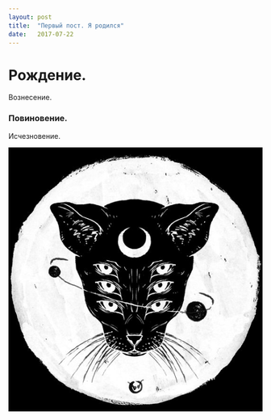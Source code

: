 ```yaml
---
layout: post
title:  "Первый пост. Я родился"
date:   2017-07-22
---
```



# Рождение.

Вознесение.

### Повиновение.

Исчезновение.


![](/assets/images/cat.jpg)
